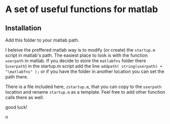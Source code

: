 # A set of useful functions for matlab

## Installation

Add this folder to your matlab path.

I beleive the preffered matlab way is to modify (or create) the `startup.m` script in matlab's path. The easiest place to look is with the function `userpath` in matlab. If you decide to store the `matlabfns` folder there (`userpath`) in the startup.m script add the line `addpath( string(userpath) + "\matlabfns" );` or if you have the folder in another location you can set the path there.

There is a file included here, `zstartup.m`, that you can copy to the `userpath` location and rename `startup.m` as a template. Feel free to add other function calls there as well. 

good luck! 

*n*
